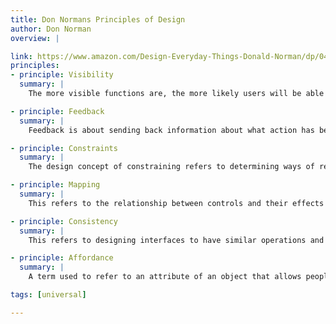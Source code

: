 ```yaml
---
title: Don Normans Principles of Design
author: Don Norman
overview: |

link: https://www.amazon.com/Design-Everyday-Things-Donald-Norman/dp/0465067107
principles:
- principle: Visibility
  summary: |
    The more visible functions are, the more likely users will be able to know what to do next. In contrast, when functions are out of sight, it makes them more difficult to find and know how to use.

- principle: Feedback
  summary: |
    Feedback is about sending back information about what action has been done and what has been accomplished, allowing the person to continue with the activity. Various kinds of feedback are available for interaction design-audio, tactile, verbal, and combinations of these.

- principle: Constraints
  summary: |
    The design concept of constraining refers to determining ways of restricting the kind of user interaction that can take place at a given moment. There are various ways this can be achieved.

- principle: Mapping
  summary: |
    This refers to the relationship between controls and their effects in the world. Nearly all artifacts need some kind of mapping between controls and effects, whether it is a flashlight, car, power plant, or cockpit. An example of a good mapping between control and effect is the up and down arrows used to represent the up and down movement of the cursor, respectively, on a computer keyboard.

- principle: Consistency
  summary: |
    This refers to designing interfaces to have similar operations and use similar elements for achieving similar tasks. In particular, a consistent interface is one that follows rules, such as using the same operation to select all objects. For example, a consistent operation is using the same input action to highlight any graphical object at the interface, such as always clicking the left mouse button. Inconsistent interfaces, on the other hand, allow exceptions to a rule.

- principle: Affordance
  summary: |
    A term used to refer to an attribute of an object that allows people to know how to use it. For example, a mouse button invites pushing (in so doing acting clicking) by the way it is physically constrained in its plastic shell. At a very simple level, to afford means to give a clue (Norman, 1988). When the affordances of a physical object are perceptually obvious it is easy to know how to interact with it.

tags: [universal]

---
```


